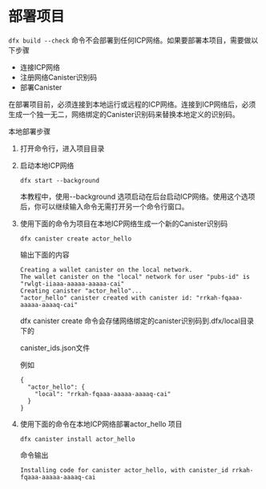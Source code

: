 # 部署项目

`dfx build --check` 命令不会部署到任何ICP网络。如果要部署本项目，需要做以下步骤

* 连接ICP网络
* 注册网络Canister识别码
* 部署Canister

在部署项目前，必须连接到本地运行或远程的ICP网络。连接到ICP网络后，必须生成一个独一无二，网络绑定的Canister识别码来替换本地定义的识别码。

本地部署步骤

1. 打开命令行，进入项目目录
2. 启动本地ICP网络  


   ```text
   dfx start --background
   ```

   本教程中，使用--background 选项启动在后台启动ICP网络。使用这个选项后，你可以继续输入命令无需打开另一个命令行窗口。

3. 使用下面的命令为项目在本地ICP网络生成一个新的Canister识别码  


   ```text
   dfx canister create actor_hello
   ```

   输出下面的内容

   ```text
   Creating a wallet canister on the local network.
   The wallet canister on the "local" network for user "pubs-id" is "rwlgt-iiaaa-aaaaa-aaaaa-cai"
   Creating canister "actor_hello"...
   "actor_hello" canister created with canister id: "rrkah-fqaaa-aaaaa-aaaaq-cai"
   ```

   dfx canister create 命令会存储网络绑定的canister识别码到.dfx/local目录下的

   canister\_ids.json文件

   例如

   ```text
   {
     "actor_hello": {
       "local": "rrkah-fqaaa-aaaaa-aaaaq-cai"
     }
   }
   ```

4. 使用下面的命令在本地ICP网络部署actor\_hello 项目  


   ```text
   dfx canister install actor_hello
   ```

   命令输出

   ```text
   Installing code for canister actor_hello, with canister_id rrkah-fqaaa-aaaaa-aaaaq-cai
   ```

